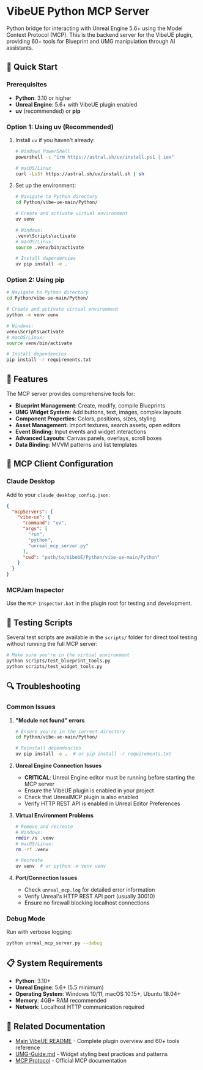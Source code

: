# VibeUE Python MCP Server

Python bridge for interacting with Unreal Engine 5.6+ using the Model Context Protocol (MCP). This is the backend server for the VibeUE plugin, providing 60+ tools for Blueprint and UMG manipulation through AI assistants.

## 🚀 Quick Start

### Prerequisites
- **Python**: 3.10 or higher
- **Unreal Engine**: 5.6+ with VibeUE plugin enabled
- **uv** (recommended) or **pip**

### Option 1: Using uv (Recommended)

1. Install `uv` if you haven't already:
   ```bash
   # Windows PowerShell
   powershell -c "irm https://astral.sh/uv/install.ps1 | iex"
   
   # macOS/Linux
   curl -LsSf https://astral.sh/uv/install.sh | sh
   ```

2. Set up the environment:
   ```bash
   # Navigate to Python directory
   cd Python/vibe-ue-main/Python/
   
   # Create and activate virtual environment
   uv venv
   
   # Windows:
   .venv\Scripts\activate
   # macOS/Linux:
   source .venv/bin/activate
   
   # Install dependencies
   uv pip install -e .
   ```

### Option 2: Using pip

```bash
# Navigate to Python directory
cd Python/vibe-ue-main/Python/

# Create and activate virtual environment
python -m venv venv

# Windows:
venv\Scripts\activate
# macOS/Linux:
source venv/bin/activate

# Install dependencies
pip install -r requirements.txt
```

## 🎯 Features

The MCP server provides comprehensive tools for:

- **Blueprint Management**: Create, modify, compile Blueprints
- **UMG Widget System**: Add buttons, text, images, complex layouts  
- **Component Properties**: Colors, positions, sizes, styling
- **Asset Management**: Import textures, search assets, open editors
- **Event Binding**: Input events and widget interactions
- **Advanced Layouts**: Canvas panels, overlays, scroll boxes
- **Data Binding**: MVVM patterns and list templates

## 🔧 MCP Client Configuration

### Claude Desktop
Add to your `claude_desktop_config.json`:

```json
{
  "mcpServers": {
    "vibe-ue": {
      "command": "uv",
      "args": [
        "run", 
        "python", 
        "unreal_mcp_server.py"
      ],
      "cwd": "path/to/VibeUE/Python/vibe-ue-main/Python"
    }
  }
}
```

### MCPJam Inspector
Use the `MCP-Inspector.bat` in the plugin root for testing and development.

## 🧪 Testing Scripts

Several test scripts are available in the `scripts/` folder for direct tool testing without running the full MCP server:

```bash
# Make sure you're in the virtual environment
python scripts/test_blueprint_tools.py
python scripts/test_widget_tools.py
```

## 🔍 Troubleshooting

### Common Issues

1. **"Module not found" errors**
   ```bash
   # Ensure you're in the correct directory
   cd Python/vibe-ue-main/Python/
   
   # Reinstall dependencies
   uv pip install -e .  # or pip install -r requirements.txt
   ```

2. **Unreal Engine Connection Issues**
   - **CRITICAL**: Unreal Engine editor must be running before starting the MCP server
   - Ensure the VibeUE plugin is enabled in your project
   - Check that UnrealMCP plugin is also enabled
   - Verify HTTP REST API is enabled in Unreal Editor Preferences

3. **Virtual Environment Problems**
   ```bash
   # Remove and recreate
   # Windows:
   rmdir /s .venv
   # macOS/Linux:
   rm -rf .venv
   
   # Recreate
   uv venv  # or python -m venv venv
   ```

4. **Port/Connection Issues**
   - Check `unreal_mcp.log` for detailed error information
   - Verify Unreal's HTTP REST API port (usually 30010)
   - Ensure no firewall blocking localhost connections

### Debug Mode

Run with verbose logging:
```bash
python unreal_mcp_server.py --debug
```

## 📋 System Requirements

- **Python**: 3.10+
- **Unreal Engine**: 5.6+ (5.5 minimum)
- **Operating System**: Windows 10/11, macOS 10.15+, Ubuntu 18.04+
- **Memory**: 4GB+ RAM recommended
- **Network**: Localhost HTTP communication required

## 🔗 Related Documentation

- [Main VibeUE README](../../README.md) - Complete plugin overview and 60+ tools reference
- [UMG-Guide.md](../../UMG-Guide.md) - Widget styling best practices and patterns
- [MCP Protocol](https://modelcontextprotocol.io/) - Official MCP documentation 